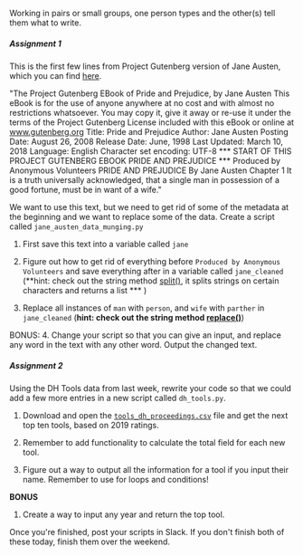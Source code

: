 Working in pairs or small groups, one person types and the other(s) tell them what to write.

##### Assignment 1
This is the first few lines from Project Gutenberg version of Jane Austen, which you can find [here](https://www.gutenberg.org/files/1342/1342-0.txt).

"The Project Gutenberg EBook of Pride and Prejudice, by Jane Austen This eBook is for the use of anyone anywhere at no cost and with almost no restrictions whatsoever.  You may copy it, give it away or re-use it under the terms of the Project Gutenberg License included with this eBook or online at www.gutenberg.org Title: Pride and Prejudice Author: Jane Austen Posting Date: August 26, 2008 Release Date: June, 1998 Last Updated: March 10, 2018 Language: English Character set encoding: UTF-8 *** START OF THIS PROJECT GUTENBERG EBOOK PRIDE AND PREJUDICE *** Produced by Anonymous Volunteers PRIDE AND PREJUDICE By Jane Austen Chapter 1 It is a truth universally acknowledged, that a single man in possession of a good fortune, must be in want of a wife."


We want to use this text, but we need to get rid of some of the metadata at the beginning and we want to replace some of the data. Create a script called `jane_austen_data_munging.py`

1. First save this text into a variable called `jane`

1. Figure out how to get rid of everything before `Produced by Anonymous Volunteers` and save everything after in a variable called `jane_cleaned` (**hint: check out the string method [split()](https://www.w3schools.com/python/ref_string_split.asp), it splits strings on certain characters and returns a list *** )

1. Replace all instances of `man` with `person`, and `wife` with `parther` in `jane_cleaned` (**hint: check out the string method [replace()](https://www.w3schools.com/python/ref_string_replace.asp)**)

BONUS:
4. Change your script so that you can give an input, and replace any word in the text with any other word. Output the changed text. 

##### Assignment 2

Using the DH Tools data from last week, rewrite your code so that we could add a few more entries in a new script called `dh_tools.py`.

1. Download and open the [`tools_dh_proceedings.csv`](https://github.com/ZoeLeBlanc/IntroToDH2020/blob/gh-pages/week3/tools_dh_proceedings.csv) file and get the next top ten tools, based on 2019 ratings.
   
2. Remember to add functionality to calculate the total field for each new tool.

3. Figure out a way to output all the information for a tool if you input their name. Remember to use for loops and conditions!

**BONUS**
1. Create a way to input any year and return the top tool.

Once you're finished, post your scripts in Slack. If you don't finish both of these today, finish them over the weekend.